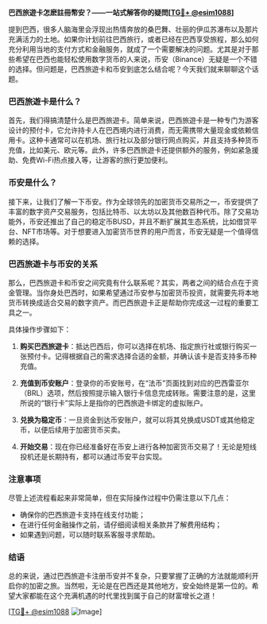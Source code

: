 **巴西旅遊卡怎麽註冊幣安？——一站式解答你的疑問[[TG💪+ @esim1088](https://t.me/s/esim1088)]**

提到巴西，很多人脑海里会浮现出热情奔放的桑巴舞、壮丽的伊瓜苏瀑布以及那片充满活力的土地。如果你计划前往巴西旅行，或者已经在巴西享受旅程，那么如何充分利用当地的支付方式和金融服务，就成了一个需要解决的问题。尤其是对于那些希望在巴西也能轻松使用数字货币的人来说，币安（Binance）无疑是一个不错的选择。但问题是，巴西旅遊卡和币安到底怎么结合呢？今天我们就来聊聊这个话题。

### 巴西旅遊卡是什么？

首先，我们得搞清楚什么是巴西旅遊卡。简单来说，巴西旅遊卡是一种专门为游客设计的预付卡，它允许持卡人在巴西境内进行消费，而无需携带大量现金或依赖信用卡。这种卡通常可以在机场、旅行社以及部分银行网点购买，并且支持多种货币充值，比如美元、欧元等。此外，许多巴西旅遊卡还提供额外的服务，例如紧急援助、免费Wi-Fi热点接入等，让游客的旅行更加便利。

### 币安是什么？

接下来，让我们了解一下币安。作为全球领先的加密货币交易所之一，币安提供了丰富的数字资产交易服务，包括比特币、以太坊以及其他数百种代币。除了交易功能外，币安还推出了自己的稳定币BUSD，并且不断扩展其生态系统，比如借贷平台、NFT市场等。对于想要进入加密货币世界的用户而言，币安无疑是一个值得信赖的选择。

### 巴西旅遊卡与币安的关系

那么，巴西旅遊卡和币安之间究竟有什么联系呢？其实，两者之间的结合点在于资金管理。当你身处巴西时，如果希望通过币安参与加密货币投资，就需要先将本地货币转换成适合交易的数字资产。而巴西旅遊卡正是帮助你完成这一过程的重要工具之一。

具体操作步骤如下：

1. **购买巴西旅遊卡**：抵达巴西后，你可以选择在机场、指定旅行社或银行购买一张预付卡。记得根据自己的需求选择合适的金额，并确认该卡是否支持多币种充值。

2. **充值到币安账户**：登录你的币安账号，在“法币”页面找到对应的巴西雷亚尔（BRL）选项，然后按照提示输入银行卡信息完成转账。需要注意的是，这里所说的“银行卡”实际上是指你的巴西旅遊卡绑定的虚拟账户。

3. **兑换为稳定币**：一旦资金到达币安账户，就可以将其兑换成USDT或其他稳定币，以便后续用于加密货币买卖。

4. **开始交易**：现在你已经准备好在币安上进行各种加密货币交易了！无论是短线投机还是长期持有，都可以通过币安平台实现。

### 注意事项

尽管上述流程看起来非常简单，但在实际操作过程中仍需注意以下几点：
- 确保你的巴西旅遊卡支持在线支付功能；
- 在进行任何金融操作之前，请仔细阅读相关条款并了解费用结构；
- 如果遇到问题，可以随时联系客服寻求帮助。

### 结语

总的来说，通过巴西旅遊卡注册币安并不复杂，只要掌握了正确的方法就能顺利开启你的加密之旅。当然啦，无论是在巴西还是其他地方，安全始终是第一位的。希望大家都能在这个充满机遇的时代里找到属于自己的财富增长之道！

[[TG💪+ @esim1088](https://t.me/s/esim1088) ![Image](https://i.postimg.cc/4NQfJmqS/Snipaste-2025-05-13-00-14-12.png)]